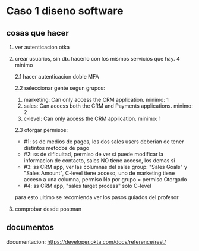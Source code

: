 # Caso 1 diseno software


## cosas que hacer

1. ver autenticacion otka
2. crear usuarios, sin db. hacerlo con los mismos servicios que hay. 4 minimo

    2.1 hacer autenticacion doble MFA 

    2.2 seleccionar gente segun grupos:
    1. marketing: Can only access the CRM application. minimo: 1
    2. sales:  Can access both the CRM and Payments applications. minimo: 2
    3. c-level: Can only access the CRM application. minimo: 1


    2.3 otorgar permisos:
    - #1: ss de medios de pagos, los dos sales users deberian de tener distintos metodos de pago 
    - #2: ss de dificultad, permiso de ver si puede modificar la informacion de contacto, sales NO tiene acceso, los demas si
    - #3: ss CRM app, ver las columnas del sales group: "Sales Goals" y "Sales Amount", C-level tiene acceso, uno de marketing tiene acceso a una columna, permiso No por grupo = permiso Otorgado
    - #4: ss CRM app, "sales target process" solo C-level

    para esto ultimo se recomienda ver los pasos guiados del profesor


3. comprobar desde postman


## documentos 

documentacion: https://developer.okta.com/docs/reference/rest/



